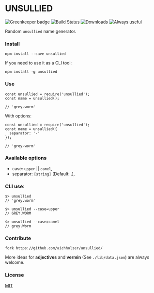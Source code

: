 # UNSULLIED

[![Greenkeeper badge](https://badges.greenkeeper.io/aichholzer/Unsullied.svg)](https://greenkeeper.io/)
[![Build Status](https://travis-ci.org/aichholzer/Unsullied.svg?branch=master)](https://travis-ci.org/aichholzer/Unsullied)
[![Downloads](https://img.shields.io/npm/dt/unsullied.svg)](https://www.npmjs.com/package/unsullied)
[![Always useful](https://img.shields.io/badge/always-useful-ff6400.svg)](https://github.com/aichholzer/Unsullied)

Random `unsullied` name generator.


### Install
```
npm install --save unsullied
```
If you need to use it as a CLI tool:
```
npm install -g unsullied
```


### Use
```
const unsullied = require('unsullied');
const name = unsullied();

// 'grey.worm'
```

With options:
```
const unsullied = require('unsullied');
const name = unsullied({
  separator: '-'
});

// 'grey-worm'
```

### Available options

* case: `upper` || `camel`,
* separator: `[string]` (Default: .),


### CLI use:
```
$> unsullied
// 'grey.worm'
```

```
$> unsullied --case=upper
// GREY.WORM
```

```
$> unsullied --case=camel
// grey.Worm
```


### Contribute
```
fork https://github.com/aichholzer/unsullied/
```

More ideas for **adjectives** and **vermin** (See `./lib/data.json`) are always welcome.


### License

[MIT](https://github.com/aichholzer/unsullied/blob/master/LICENSE)
